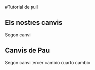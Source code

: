#Tutorial de pull

## Els nostres canvis
Segon canvi
## Canvis de Pau
Segon canvi
tercer cambio
cuarto cambio